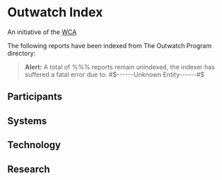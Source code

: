 # Outwatch Index
An initiative of the [WCA](content/wca_overview.md)

The following reports have been indexed from The Outwatch Program directory:

> **Alert:** A total of %%% reports remain unindexed,
> the indexer has suffered a fatal error due to:
> #$------Unknown Entity------#$

## Participants

## Systems

## Technology

## Research
